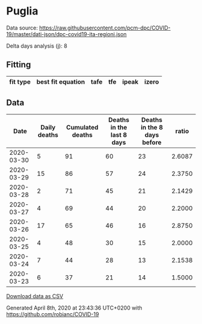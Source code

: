 # Puglia

Data source: https://raw.githubusercontent.com/pcm-dpc/COVID-19/master/dati-json/dpc-covid19-ita-regioni.json

Delta days analysis (j): 8

## Fitting 
|fit type|best fit equation|tafe|tfe|ipeak|izero|
|-------|-----|--------|------|---|---|

## Data
|Date|Daily deaths|Cumulated deaths|Deaths in the last 8 days|Deaths in the 8 days before|ratio|
|----|----------|-----------|-------|--------------------|-----|
|2020-03-30|5|91|60|23|2.6087|
|2020-03-29|15|86|57|24|2.3750|
|2020-03-28|2|71|45|21|2.1429|
|2020-03-27|4|69|44|20|2.2000|
|2020-03-26|17|65|46|16|2.8750|
|2020-03-25|4|48|30|15|2.0000|
|2020-03-24|7|44|28|13|2.1538|
|2020-03-23|6|37|21|14|1.5000|

[Download data as CSV](COVID-19_puglia_j8_2020-03-30.csv)

Generated April 8th, 2020 at 23:43:36 UTC+0200 with https://github.com/robianc/COVID-19
